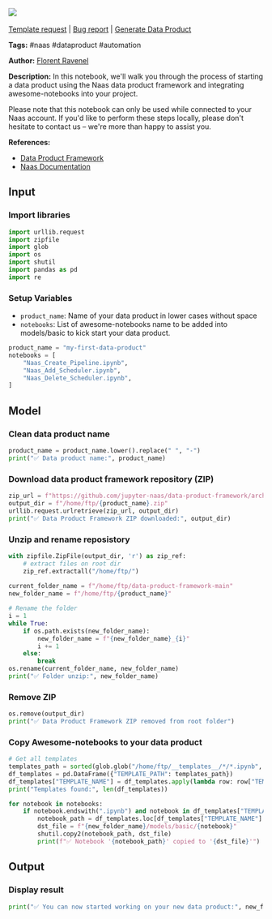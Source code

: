 <a href="https://app.naas.ai/user-redirect/naas/downloader?url=https://raw.githubusercontent.com/jupyter-naas/awesome-notebooks/master/Naas/Naas_Start_data_product.ipynb" target="_parent"><img src="https://naasai-public.s3.eu-west-3.amazonaws.com/open_in_naas.svg"/></a><br><br><a href="https://github.com/jupyter-naas/awesome-notebooks/issues/new?assignees=&labels=&template=template-request.md&title=Tool+-+Action+of+the+notebook+">Template request</a> | <a href="https://github.com/jupyter-naas/awesome-notebooks/issues/new?assignees=&labels=bug&template=bug_report.md&title=Naas+-+Start+data+product:+Error+short+description">Bug report</a> | <a href="https://app.naas.ai/user-redirect/naas/downloader?url=https://raw.githubusercontent.com/jupyter-naas/awesome-notebooks/master/Naas/Naas_Start_data_product.ipynb" target="_parent">Generate Data Product</a>

**Tags:** #naas #dataproduct #automation

**Author:** [Florent Ravenel](http://linkedin.com/in/florent-ravenel)

**Description:** In this notebook, we'll walk you through the process of starting a data product using the Naas data product framework and integrating awesome-notebooks into your project. 

Please note that this notebook can only be used while connected to your Naas account. If you'd like to perform these steps locally, please don't hesitate to contact us – we're more than happy to assist you.

**References:**
- [Data Product Framework](https://github.com/jupyter-naas/data-product-framework)
- [Naas Documentation](https://docs.naas.ai/)

## Input

### Import libraries


```python
import urllib.request
import zipfile
import glob
import os
import shutil
import pandas as pd
import re
```

### Setup Variables
- `product_name`: Name of your data product in lower cases without space
- `notebooks`: List of awesome-notebooks name to be added into models/basic to kick start your data product.


```python
product_name = "my-first-data-product"
notebooks = [
    "Naas_Create_Pipeline.ipynb",
    "Naas_Add_Scheduler.ipynb",
    "Naas_Delete_Scheduler.ipynb",
]
```

## Model

### Clean data product name


```python
product_name = product_name.lower().replace(" ", "-")
print("✅ Data product name:", product_name)
```

### Download data product framework repository (ZIP)


```python
zip_url = f"https://github.com/jupyter-naas/data-product-framework/archive/refs/heads/master.zip"
output_dir = f"/home/ftp/{product_name}.zip"
urllib.request.urlretrieve(zip_url, output_dir)
print("✅ Data Product Framework ZIP downloaded:", output_dir)
```

### Unzip and rename reposistory


```python
with zipfile.ZipFile(output_dir, 'r') as zip_ref:
    # extract files on root dir
    zip_ref.extractall("/home/ftp/")
    
current_folder_name = f"/home/ftp/data-product-framework-main"
new_folder_name = f"/home/ftp/{product_name}"

# Rename the folder
i = 1
while True:
    if os.path.exists(new_folder_name):
        new_folder_name = f"{new_folder_name}_{i}"
        i += 1
    else:
        break
os.rename(current_folder_name, new_folder_name)
print("✅ Folder unzip:", new_folder_name)
```

### Remove ZIP


```python
os.remove(output_dir)
print("✅ Data Product Framework ZIP removed from root folder")
```

### Copy Awesome-notebooks to your data product


```python
# Get all templates
templates_path = sorted(glob.glob("/home/ftp/__templates__/*/*.ipynb", recursive=True))
df_templates = pd.DataFrame({"TEMPLATE_PATH": templates_path})
df_templates["TEMPLATE_NAME"] = df_templates.apply(lambda row: row["TEMPLATE_PATH"].split("/")[-1], axis=1)
print("Templates found:", len(df_templates))

for notebook in notebooks:
    if notebook.endswith(".ipynb") and notebook in df_templates["TEMPLATE_NAME"].unique():
        notebook_path = df_templates.loc[df_templates["TEMPLATE_NAME"] == notebook, "TEMPLATE_PATH"].values[0]
        dst_file = f"{new_folder_name}/models/basic/{notebook}"
        shutil.copy2(notebook_path, dst_file)
        print(f"✅ Notebook '{notebook_path}' copied to '{dst_file}'")      
```

## Output

### Display result


```python
print("✅ You can now started working on your new data product:", new_folder_name)
```
